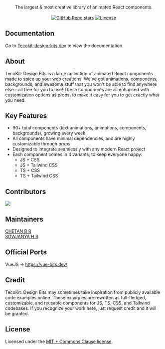 <div align="center">
	<br>
	<br>
    <!-- <picture>
      <source media="(prefers-color-scheme: light)" srcset="src/assets/logos/reactbits-gh-black.svg">
      <source media="(prefers-color-scheme: dark)" srcset="src/assets/logos/reactbits-gh-white.svg">
      <img src="src/assets/logos/reactbits-gh-black.svg" alt="react-bits logo" width="1000">
    </picture> -->
	<br>
	<br>
</div>

<div align="center">
  The largest & most creative library of animated React components.
</div>

<br />

<div align="center">
  <a href="https://github.com/CHETAN-BR-TECOSOFT/tecokit-design-bits/stargazers"><img alt="GitHub Repo stars" src="https://img.shields.io/github/stars/CHETAN-BR-TECOSOFT/tecokit-design-bits"></a>
  <a href="https://github.com/CHETAN-BR-TECOSOFT/tecokit-design-bits/blob/main/LICENSE.md"><img alt="License" src="https://img.shields.io/badge/License-MIT+Commons_Clause-magenta"></a>
  
</div>

## Documentation

Go to [Tecokit-design-kits.dev](https://tecokit-design-kits.dev/) to view the documentation.

## About

TecoKit: Design Bits is a large collection of animated React components made to spice up your web creations. We've got animations, components, backgrounds, and awesome stuff that you won't be able to find anywhere else - all free for you to use! These components are all enhanced with customization options as props, to make it easy for you to get exactly what you need.

## Key Features
- 90+ total components (text animations, animations, components, backgrounds), growing every week
- All components have minimal dependencies, and are highly customizable through props
- Designed to integrate seamlessly with any modern React project
- Each component comes in 4 variants, to keep everyone happy:
  - JS + CSS
  - JS + Tailwind CSS
  - TS + CSS
  - TS + Tailwind CSS

<!-- ## CLI (<a href="https://jsrepo.dev"><img src="https://jsrepo.dev/badges/jsrepo.svg" width="50" alt="jsrepo"></a>) -->
<!-- TecoKit: Design Bits uses [jsrepo](https://jsrepo.dev) for installing components via CLI. </br>
The setup steps can be found on each component's page in the [documentation](https://reactbits.dev/). -->

<!-- ## How To Contribute?

Contributions are welcome! Check the [Open Issues](https://github.com/CHETAN-BR-TECOSOFT/tecokit-design-bits/issues) to see how you can help or submit ideas using the [Feature Request template](https://github.com/CHETAN-BR-TECOSOFT/tecokit-design-bits/issues/new?template=2-feature-request.yml).</br>
Please review the [Contribution Guide](https://github.com/CHETAN-BR-TECOSOFT/tecokit-design-bits/blob/main/CONTRIBUTING.md) and follow our standards. Thanks for your time! -->

## Contributors

<a href="https://github.com/CHETAN-BR-TECOSOFT/tecokit-design-bits/graphs/contributors">
  <img src="https://contrib.rocks/image?repo=CHETAN-BR-TECOSOFT/tecokit-design-bits" />
</a>

## Maintainers

[CHETAN B R](https://github.com/CHETAN-BR-TECOSOFT) <br>
[SOWJANYA H R](https://github.com/SOWJANYA-HR-TECOSOFT)

## Official Ports

VueJS → https://vue-bits.dev/

<!-- ## Stats
![Alt](https://repobeats.axiom.co/api/embed/b1bf4dc0226458617adbdbf5586f2df953eb0922.svg "Repobeats analytics image") -->

<!-- ## Sponsorship
You can help support the project by using the Sponsor button on the page - please note that any donations received will go strictly towards paying hosting costs, nothing else. -->

## Credit
TecoKit: Design Bits may sometimes take inspiration from publicly available code examples online. These examples are rewritten as full-fledged, customizable, and reusable components for JS, TS, CSS, and Tailwind codebases. If you recognize your work here, just request credit and it will be granted.

## License

Licensed under the [MIT + Commons Clause license](https://github.com/CHETAN-BR-TECOSOFT/tecokit-design-bits/blob/main/LICENSE.md).

